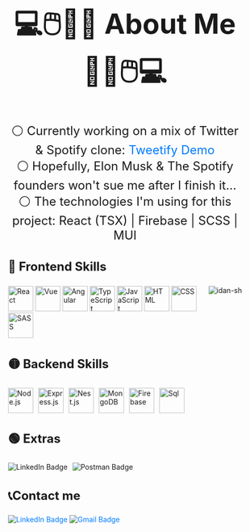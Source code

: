 <div style="max-width: 800px; margin: 0 auto; padding: 20px;" >
<h2 style="font-size: 55px; text-align: center;">💻🖱️🎹🎸 About Me 🎸🎹🖱️💻</h2>
<p style="font-size: 24px; text-align: center;">⚪ Currently working on a mix of Twitter & Spotify clone: <a href="https://oriteicher.github.io/Tweetify" style="text-decoration: none; color: #007bff;"> Tweetify Demo</a><br>
⚪ Hopefully, Elon Musk & The Spotify founders won't sue me after I finish it... <br>
⚪ The technologies I'm using for this project: React (TSX) | Firebase | SCSS | MUI <br>
<h3 style="font-size: 24px;">🔴 Frontend Skills </h3> 
<div>
<img align="right" src="https://github-readme-stats.vercel.app/api/top-langs?username=oriteicher&show_icons=true&locale=en&layout=compact&bg_color=0D1117&title_color=FFFFFF&text_color=FFFFFF&border_color=150d24" alt="idan-sh" />
<img src="https://skillicons.dev/icons?i=react" alt="React" style="width: 50px; height: 50px;">
<img src="https://skillicons.dev/icons?i=vue" alt="Vue" style="width: 50px; height: 50px;">
<img src="https://skillicons.dev/icons?i=angular" alt="Angular" style="width: 50px; height: 50px;">
<img src="https://skillicons.dev/icons?i=ts" alt="TypeScript" style="width: 50px; height: 50px;">
<img src="https://skillicons.dev/icons?i=js" alt="JavaScript" style="width: 50px; height: 50px;">
<img src="https://skillicons.dev/icons?i=html" alt="HTML" style="width: 50px; height: 50px;">
<img src="https://skillicons.dev/icons?i=css" alt="CSS" style="width: 50px; height: 50px;">
<img src="https://skillicons.dev/icons?i=sass" alt="SASS" style="width: 50px; height: 50px;">
</div>
<h3 style="font-size: 24px;">🟡 Backend Skills </h3>
<div style="display: flex; flex-wrap: wrap; gap: 10px;">
<img src="https://skillicons.dev/icons?i=nodejs" alt="Node.js" style="width: 50px; height: 50px;">
<img src="https://skillicons.dev/icons?i=express" alt="Express.js" style="width: 50px; height: 50px;">
<img src="https://skillicons.dev/icons?i=nest" alt="Nest.js" style="width: 50px; height: 50px;">
<img src="https://skillicons.dev/icons?i=mongodb" alt="MongoDB" style="width: 50px; height: 50px;">
<img src="https://skillicons.dev/icons?i=firebase" alt="Firebase" style="width: 50px; height: 50px;">
<img src="https://skillicons.dev/icons?i=postgres" alt="Sql" style="width: 50px; height: 50px;">
</div>
<h3 style="font-size: 24px;">🟢 Extras </h3>
<div style="display: flex; flex-wrap: wrap; gap: 10px;">
<img alt="LinkedIn Badge" src="https://img.shields.io/badge/Redux-8d73bd?style=for-the-badge&logo=redux&logoColor=fff">
<img alt="Postman Badge" src="https://img.shields.io/badge/postman-orange?style=for-the-badge&logo=postman&logoColor=fff">
</div>
<div>
<h3 style="font-size: 24px;">📞Contact me</h3>
<a href="https://www.linkedin.com" style="text-decoration: none; color: #007bff;">
<img alt="LinkedIn Badge" src="https://img.shields.io/badge/LinkedIn-0077B5?style=for-the-badge&logo=linkedin&logoColor=white">
</a>
<a href="mailto:oriteicher5@gmail.com" style="text-decoration: none; color: #007bff;">
<img alt="Gmail Badge" src="https://img.shields.io/badge/Email-D14836?style=for-the-badge&logo=gmail&logoColor=white">
</a>

</div>
